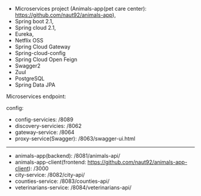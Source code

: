 - Microservices project (Animals-app(pet care center): https://github.com/naut92/animals-app), 
- Spring boot 2.1,
- Spring cloud 2.1,
- Eureka,
- Netflix OSS
- Spring Cloud Gateway
- Spring-cloud-config
- Spring Cloud Open Feign
- Swagger2
- Zuul
- PostgreSQL
- Spring Data JPA

Microservices endpoint:

config:
- config-servicies: /8089
- discovery-servicies: /8062
- gateway-service: /8064
- proxy-service(Swagger): /8063/swagger-ui.html
                         
--------------------------

- animals-app(backend): /8081/animals-api/
- animals-app-client(frontend: https://github.com/naut92/animals-app-client): /3000
- city-service: /8082/city-api/
- counties-service: /8083/counties-api/
- veterinarians-service: /8084/veterinarians-api/
